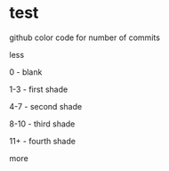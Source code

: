 # test
 
 
 github color code for number of commits
 
 less 
 
 0 - blank
 
 1-3 - first shade
 
 4-7  - second shade
 
 8-10  - third shade
 
 11+  - fourth shade
 
 more
 
 
 
